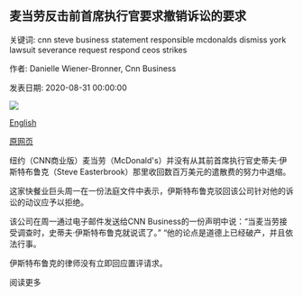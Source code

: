 ## 麦当劳反击前首席执行官要求撤销诉讼的要求

关键词: cnn steve business statement responsible mcdonalds dismiss york lawsuit severance request respond ceos strikes

作者: Danielle Wiener-Bronner, Cnn Business

发表日期: 2020-08-31 00:00:00

![](https://cdn.cnn.com/cnnnext/dam/assets/200831090824-restricted-file-steve-easterbrook-mcdonalds-2017-super-tease.jpg)

[English](McDonald%27s%20strikes%20back%20against%20former%20CEO%27s%20request%20to%20dismiss%20lawsuit.md)

[原网页](https://edition.cnn.com/2020/08/31/business/mcdonalds-easterbrook-lawsuit/index.html)

纽约（CNN商业版）麦当劳（McDonald's）并没有从其前首席执行官史蒂夫·伊斯特布鲁克（Steve Easterbrook）那里收回数百万美元的遣散费的努力中退缩。

这家快餐业巨头周一在一份法庭文件中表示，伊斯特布鲁克驳回该公司针对他的诉讼的动议应予以拒绝。

该公司在周一通过电子邮件发送给CNN Business的一份声明中说：“当麦当劳接受调查时，史蒂夫·伊斯特布鲁克就说谎了。” “他的论点是道德上已经破产，并且依法行事。

伊斯特布鲁克的律师没有立即回应置评请求。

阅读更多